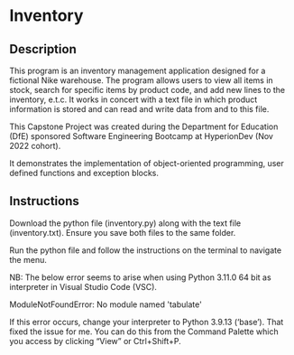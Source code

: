 # Inventory

## Description
This program is an inventory management application designed for a fictional Nike warehouse. The program allows users to view all items in stock, search for specific items by product code, and add new lines to the inventory, e.t.c. It works in concert with a text file in which product information is stored and can read and write data from and to this file.

This Capstone Project was created during the Department for Education (DfE) sponsored Software Engineering Bootcamp at HyperionDev (Nov 2022 cohort).

It demonstrates the implementation of object-oriented programming, user defined functions and exception blocks.

## Instructions
Download the python file (inventory.py) along with the text file (inventory.txt). Ensure you save both files to the same folder.

Run the python file and follow the instructions on the terminal to navigate the menu.

NB: The below error seems to arise when using Python 3.11.0 64 bit as interpreter in Visual Studio Code (VSC).

ModuleNotFoundError: No module named 'tabulate'

If this error occurs, change your interpreter to Python 3.9.13 (‘base’). That fixed the issue for me. You can do this from the Command Palette which you access by clicking “View” or Ctrl+Shift+P.
